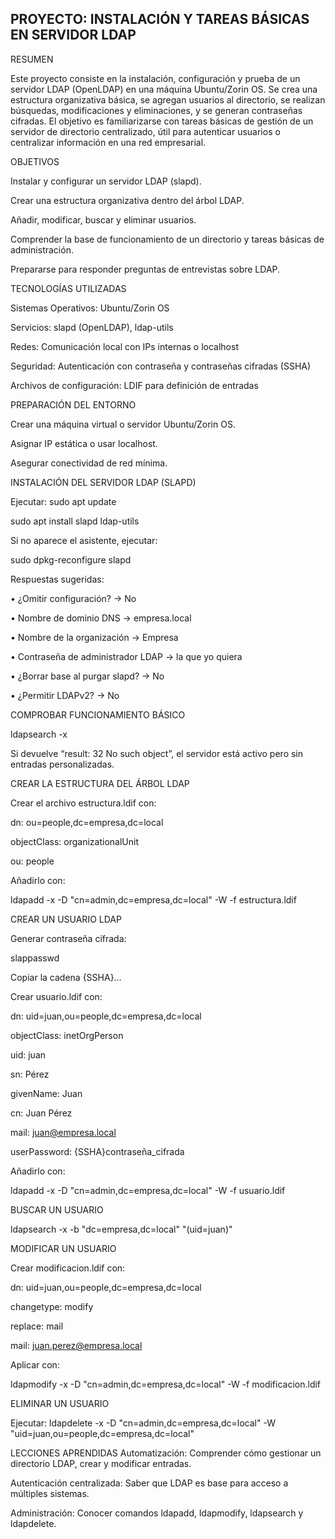 PROYECTO: INSTALACIÓN Y TAREAS BÁSICAS EN SERVIDOR LDAP
------------------------------------------------------------------------------------------------------------------------------------------------------------------------------------------------------------------

RESUMEN

Este proyecto consiste en la instalación, configuración y prueba de un servidor LDAP (OpenLDAP) en una máquina Ubuntu/Zorin OS. Se crea una estructura organizativa básica, se agregan usuarios al directorio, se realizan búsquedas, modificaciones y eliminaciones, y se generan contraseñas cifradas. El objetivo es familiarizarse con tareas básicas de gestión de un servidor de directorio centralizado, útil para autenticar usuarios o centralizar información en una red empresarial.

OBJETIVOS

Instalar y configurar un servidor LDAP (slapd).

Crear una estructura organizativa dentro del árbol LDAP.

Añadir, modificar, buscar y eliminar usuarios.

Comprender la base de funcionamiento de un directorio y tareas básicas de administración.

Prepararse para responder preguntas de entrevistas sobre LDAP.

TECNOLOGÍAS UTILIZADAS

Sistemas Operativos: Ubuntu/Zorin OS

Servicios: slapd (OpenLDAP), ldap-utils

Redes: Comunicación local con IPs internas o localhost

Seguridad: Autenticación con contraseña y contraseñas cifradas (SSHA)

Archivos de configuración: LDIF para definición de entradas

PREPARACIÓN DEL ENTORNO

Crear una máquina virtual o servidor Ubuntu/Zorin OS.

Asignar IP estática o usar localhost.

Asegurar conectividad de red mínima.

INSTALACIÓN DEL SERVIDOR LDAP (SLAPD)

Ejecutar:
sudo apt update

sudo apt install slapd ldap-utils

Si no aparece el asistente, ejecutar:

sudo dpkg-reconfigure slapd

Respuestas sugeridas:

• ¿Omitir configuración? → No

• Nombre de dominio DNS → empresa.local

• Nombre de la organización → Empresa

• Contraseña de administrador LDAP → la que yo quiera

• ¿Borrar base al purgar slapd? → No

• ¿Permitir LDAPv2? → No

COMPROBAR FUNCIONAMIENTO BÁSICO

ldapsearch -x

Si devuelve “result: 32 No such object”, el servidor está activo pero sin entradas personalizadas.

CREAR LA ESTRUCTURA DEL ÁRBOL LDAP

Crear el archivo estructura.ldif con:

dn: ou=people,dc=empresa,dc=local

objectClass: organizationalUnit

ou: people

Añadirlo con:

ldapadd -x -D "cn=admin,dc=empresa,dc=local" -W -f estructura.ldif

CREAR UN USUARIO LDAP

Generar contraseña cifrada:

slappasswd

Copiar la cadena {SSHA}…

Crear usuario.ldif con:

dn: uid=juan,ou=people,dc=empresa,dc=local

objectClass: inetOrgPerson

uid: juan

sn: Pérez

givenName: Juan

cn: Juan Pérez

mail: juan@empresa.local

userPassword: {SSHA}contraseña_cifrada

Añadirlo con:

ldapadd -x -D "cn=admin,dc=empresa,dc=local" -W -f usuario.ldif

BUSCAR UN USUARIO

ldapsearch -x -b "dc=empresa,dc=local" "(uid=juan)"

MODIFICAR UN USUARIO

Crear modificacion.ldif con:

dn: uid=juan,ou=people,dc=empresa,dc=local

changetype: modify

replace: mail

mail: juan.perez@empresa.local

Aplicar con:

ldapmodify -x -D "cn=admin,dc=empresa,dc=local" -W -f modificacion.ldif

ELIMINAR UN USUARIO

Ejecutar:
ldapdelete -x -D "cn=admin,dc=empresa,dc=local" -W "uid=juan,ou=people,dc=empresa,dc=local"

LECCIONES APRENDIDAS
Automatización: Comprender cómo gestionar un directorio LDAP, crear y modificar entradas.

Autenticación centralizada: Saber que LDAP es base para acceso a múltiples sistemas.

Administración: Conocer comandos ldapadd, ldapmodify, ldapsearch y ldapdelete.
